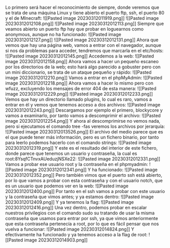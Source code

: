 Lo primero será hacer el reconocimiento de siempre, donde veremos que se trata de una máquina Linux y tiene abierto el puerto ftp, ssh, el puerto 80 y el de MInecraft:
![[Pasted image 20230312011919.png]]
![[Pasted image 20230312012108.png]]
![[Pasted image 20230312012113.png]]
Siempre que veamos abierto un puerto ftp hay que probar en loguearnos como anonymous, aunque no ha funcionado:
![[Pasted image 20230312012127.png]]
![[Pasted image 20230312012131.png]]
Ahora que vemos que hay una página web, vamos a entrar con el navegador, aunque si nos da problemas para acceder, tendremos que marcarla en el etc/hosts:
![[Pasted image 20230312012145.png]]
Accedemos a la web:
![[Pasted image 20230312012158.png]]
Ahora vamos a hacer un pequeño escaneo por los directorios de la web; esto hará algo parecido a gobuster pero con un mini diccionario, se trata de un ataque pequeño y rápido:
![[Pasted image 20230312012210.png]]
Vamos a entrar en el phpMyAdmin:
![[Pasted image 20230312012218.png]]
Ahora vamos a hacer lo mismo pero con wfuzz, excluyendo los mensajes de error 404 de esta manera:
![[Pasted image 20230312012229.png]]
![[Pasted image 20230312012233.png]]
Vemos que hay un directorio llamado plugins, lo cual es raro, vamos a entrar en él y vemos que tenemos acceso a dos archivos:
![[Pasted image 20230312012243.png]]
Descargamos por ejemplo el primero, blockycore y vamos a examinarlo, por tanto vamos a descomprimir el archivo:
![[Pasted image 20230312012254.png]]
Y ahora al descomprimirse no vemos nada, pero si ejecutamos el comando tree -fas veremos los archivos por jerarquía:
![[Pasted image 20230312013526.png]]
El archivo del medio parece que es el que puede tener más información, pero es un fichero binario, por tanto para leerlo podemos hacerlo con el comando strings:
![[Pasted image 20230312012319.png]]
Y este es el resultado del interior de este fichero, donde parece que tenemos un usuario y contraseña, la cual es root:8YsqfCTnvxAUeduzjNSXe22:
![[Pasted image 20230312012331.png]]
Vamos a probar ese usuario root y la contraseña en el phpmyadmin:
![[Pasted image 20230312012341.png]]
Y ha funcionado:
![[Pasted image 20230312012352.png]]
Pero también vimos que el puerto ssh está abierto, por lo que vamos a probar con esta contraseña y con el usuario notch, que es un usuario que podemos ver en la web:
![[Pasted image 20230312012400.png]]
Por tanto en el ssh vamos a probar con este usuario y la contraseña que vimos antes; y ya estamos dentro:
![[Pasted image 20230312012409.png]]
Y ya tenemos la flag:
![[Pasted image 20230312012416.png]]
Una vez dentro, podemos probar en escalar nuestros privilegios con el comando sudo su tratando de usar la misma contraseña que usamos para entrar por ssh, ya que vimos anteriormente que esta contraseña pertenecía a root, por lo que es fácil pensar que nos vuelva a funcionar:
![[Pasted image 20230312014824.png]]
Y efectivamente ha funcionado y ya tenemos acceso a la flag de root:
![[Pasted image 20230312014903.png]]